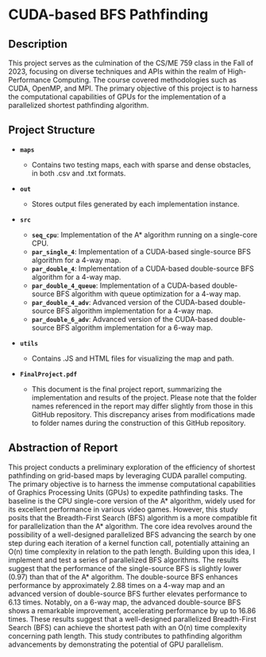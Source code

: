 # CUDA-based BFS Pathfinding

## Description
This project serves as the culmination of the CS/ME 759 class in the Fall of 2023, 
focusing on diverse techniques and APIs within the realm of High-Performance Computing. 
The course covered methodologies such as CUDA, OpenMP, and MPI. The primary objective of 
this project is to harness the computational capabilities of GPUs for the implementation 
of a parallelized shortest pathfinding algorithm.


## Project Structure

- **`maps`**
  - Contains two testing maps, each with sparse and dense obstacles, in both .csv and .txt formats.

- **`out`**
  - Stores output files generated by each implementation instance.

- **`src`**
  - **`seq_cpu`**: Implementation of the A* algorithm running on a single-core CPU.
  - **`par_single_4`**: Implementation of a CUDA-based single-source BFS algorithm for a 4-way map.
  - **`par_double_4`**: Implementation of a CUDA-based double-source BFS algorithm for a 4-way map.
  - **`par_double_4_queue`**: Implementation of a CUDA-based double-source BFS algorithm with queue optimization for a 4-way map.
  - **`par_double_4_adv`**: Advanced version of the CUDA-based double-source BFS algorithm implementation for a 4-way map.
  - **`par_double_6_adv`**: Advanced version of the CUDA-based double-source BFS algorithm implementation for a 6-way map.

- **`utils`**
  - Contains .JS and HTML files for visualizing the map and path.

- **`FinalProject.pdf`**
  - This document is the final project report, summarizing the implementation and results of the project. 
  Please note that the folder names referenced in the report may differ slightly from those in this GitHub 
  repository. This discrepancy arises from modifications made to folder names during the 
  construction of this GitHub repository.


## Abstraction of Report
This project conducts a preliminary exploration of the efficiency of shortest pathfinding on grid-based maps by leveraging CUDA parallel computing. The primary objective is to harness the immense computational capabilities of Graphics Processing Units (GPUs) to expedite pathfinding tasks. The baseline is the CPU single-core version of the A* algorithm, widely used for its excellent performance in various video games. However, this study posits that the Breadth-First Search (BFS) algorithm is a more compatible fit for parallelization than the A* algorithm. The core idea revolves around the possibility of a well-designed parallelized BFS advancing the search by one step during each iteration of a kernel function call, potentially attaining an O(n) time complexity in relation to the path length. Building upon this idea, I implement and test a series of parallelized BFS algorithms. The results suggest that the performance of the single-source BFS is slightly lower (0.97) than that of the A* algorithm. The double-source BFS enhances performance by approximately 2.88 times on a 4-way map and an advanced version of double-source BFS further elevates performance to 6.13 times. Notably, on a 6-way map, the advanced double-source BFS shows a remarkable improvement, accelerating performance by up to 16.86 times. These results suggest that a well-designed parallelized Breadth-First Search (BFS) can achieve the shortest path with an O(n) time complexity concerning path length. This study contributes to pathfinding algorithm advancements by demonstrating the potential of GPU parallelism.  
